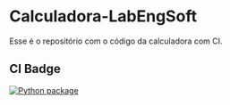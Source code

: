 # Calculadora-LabEngSoft
Esse é o repositório com o código da calculadora com CI.

## CI Badge

[![Python package](https://github.com/LuishCavada/Calculadora-LabEngSoft/actions/workflows/python-app.yml/badge.svg)](https://github.com/LuishCavada/Calculadora-LabEngSoft/actions/workflows/python-app.yml)
